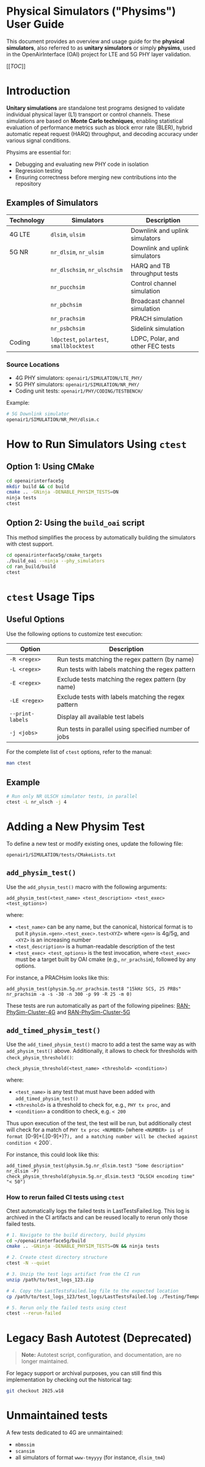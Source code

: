 # Physical Simulators ("Physims") User Guide

This document provides an overview and usage guide for the **physical simulators**, also referred to as **unitary
simulators** or simply **physims**, used in the OpenAirInterface (OAI) project for LTE and 5G PHY layer validation.

[[_TOC_]]

# Introduction

**Unitary simulations** are standalone test programs designed to validate individual physical layer (L1) transport or
control channels. These simulations are based on **Monte Carlo techniques**, enabling statistical evaluation of
performance metrics such as block error rate (BLER), hybrid automatic repeat request (HARQ) throughput, and decoding
accuracy under various signal conditions.

Physims are essential for:

* Debugging and evaluating new PHY code in isolation
* Regression testing
* Ensuring correctness before merging new contributions into the repository

## Examples of Simulators

| Technology | Simulators                                | Description                      |
|------------|-------------------------------------------|----------------------------------|
| 4G LTE     | `dlsim`, `ulsim`                          | Downlink and uplink simulators   |
| 5G NR      | `nr_dlsim`, `nr_ulsim`                    | Downlink and uplink simulators   |
|            | `nr_dlschsim`, `nr_ulschsim`              | HARQ and TB throughput tests     |
|            | `nr_pucchsim`                             | Control channel simulation       |
|            | `nr_pbchsim`                              | Broadcast channel simulation     |
|            | `nr_prachsim`                             | PRACH simulation                 |
|            | `nr_psbchsim`                             | Sidelink simulation              |
| Coding     | `ldpctest`, `polartest`, `smallblocktest` | LDPC, Polar, and other FEC tests |

### Source Locations

* 4G PHY simulators: `openair1/SIMULATION/LTE_PHY/`
* 5G PHY simulators: `openair1/SIMULATION/NR_PHY/`
* Coding unit tests: `openair1/PHY/CODING/TESTBENCH/`

Example:

```bash
# 5G Downlink simulator
openair1/SIMULATION/NR_PHY/dlsim.c
```

# How to Run Simulators Using `ctest`

## Option 1: Using CMake

```bash
cd openairinterface5g
mkdir build && cd build
cmake .. -GNinja -DENABLE_PHYSIM_TESTS=ON
ninja tests
ctest
```

## Option 2: Using the `build_oai` script

This method simplifies the process by automatically building the simulators with ctest support.

```bash
cd openairinterface5g/cmake_targets
./build_oai --ninja --phy_simulators
cd ran_build/build
ctest
```

# `ctest` Usage Tips

## Useful Options

Use the following options to customize test execution:

| Option           | Description                                          |
|------------------|------------------------------------------------------|
| `-R <regex>`     | Run tests matching the regex pattern (by name)       |
| `-L <regex>`     | Run tests with labels matching the regex pattern     |
| `-E <regex>`     | Exclude tests matching the regex pattern (by name)   |
| `-LE <regex>`    | Exclude tests with labels matching the regex pattern |
| `--print-labels` | Display all available test labels                    |
| `-j <jobs>`      | Run tests in parallel using specified number of jobs |

For the complete list of `ctest` options, refer to the manual:

```bash
man ctest
```

## Example

```bash
# Run only NR ULSCH simulator tests, in parallel
ctest -L nr_ulsch -j 4
```

# Adding a New Physim Test

To define a new test or modify existing ones, update the following file:

```
openair1/SIMULATION/tests/CMakeLists.txt
```

## `add_physim_test()`

Use the `add_physim_test()` macro with the following arguments:

    add_physim_test(<test_name> <test_description> <test_exec> <test_options>)

where:
- `<test_name>` can be any name, but the canonical, historical format is to put
  it `physim.<gen>.<test_exec>.test<XYZ>` where `<gen>` is 4g/5g, and `<XYZ>`
  is an increasing number
- `<test_description>` is a human-readable description of the test
- `<test_exec> <test_options>` is the test invocation, where `<test_exec>` must
  be a target built by OAI cmake (e.g., `nr_prachsim`), followed by any options.

For instance, a PRACHsim looks like this:

    add_physim_test(physim.5g.nr_prachsim.test8 "15kHz SCS, 25 PRBs" nr_prachsim -a -s -30 -n 300 -p 99 -R 25 -m 0)

These tests are run automatically as part of the following
pipelines: [RAN-PhySim-Cluster-4G](https://jenkins-oai.eurecom.fr/job/RAN-PhySim-Cluster-4G/) and [RAN-PhySim-Cluster-5G](https://jenkins-oai.eurecom.fr/job/RAN-PhySim-Cluster-5G/)

## `add_timed_physim_test()`

Use the `add_timed_physim_test()` macro to add a test the same way as with
`add_physim_test()` above. Additionally, it allows to check for thresholds with
`check_physim_threshold()`:

    check_physim_threshold(<test_name> <threshold> <condition>)

where:
- `<test_name>` is any test that must have been added with
  `add_timed_physim_test()`
- `<threshold>` is a threshold to check for, e.g., `PHY tx proc`, and
- `<condition>` a condition to check, e.g. `< 200`

Thus upon execution of the test, the test will be run, but additionally ctest
will check for a match of `PHY tx proc <NUMBER>` (where `<NUMBER> is of format
`[0-9]+(\.[0-9]+)?`), and a matching number will be checked against condition
`< 200`.

For instance, this could look like this:

    add_timed_physim_test(physim.5g.nr_dlsim.test3 "Some description" nr_dlsim -P)
    check_physim_threshold(physim.5g.nr_dlsim.test3 "DLSCH encoding time" "< 50")

### How to rerun failed CI tests using `ctest`

Ctest automatically logs the failed tests in LastTestsFailed.log. This log is archived in
the CI artifacts and can be reused locally to rerun only those failed tests.

```bash
# 1. Navigate to the build directory, build physims
cd ~/openairinterface5g/build
cmake .. -GNinja -DENABLE_PHYSIM_TESTS=ON && ninja tests

# 2. Create ctest directory structure
ctest -N --quiet

# 3. Unzip the test logs artifact from the CI run
unzip /path/to/test_logs_123.zip

# 4. Copy the LastTestsFailed.log file to the expected location
cp /path/to/test_logs_123/test_logs/LastTestsFailed.log ./Testing/Temporary/

# 5. Rerun only the failed tests using ctest
ctest --rerun-failed
```

# Legacy Bash Autotest (Deprecated)

> **Note:** Autotest script, configuration, and documentation, are no longer maintained.

For legacy support or archival purposes, you can still find this implementation by checking out the historical tag:

```bash
git checkout 2025.w18
```

# Unmaintained tests

A few tests dedicated to 4G are unmaintained:

- `mbmssim`
- `scansim`
- all simulators of format `www-tmyyyy` (for instance, `dlsim_tm4`)
